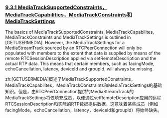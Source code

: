 
### [9.3.1 MediaTrackSupportedConstraints，MediaTrackCapabilities，MediaTrackConstraints和MediaTrackSettings](http://w3c.github.io/webrtc-pc/#mediatracksupportedconstraints-mediatrackcapabilities-mediatrackconstraints-and-mediatracksettings)

The basics of MediaTrackSupportedConstraints, MediaTrackCapabilites, MediaTrackConstraints and MediaTrackSettings is outlined in [GETUSERMEDIA]. However, the MediaTrackSettings for a MediaStreamTrack sourced by an RTCPeerConnection will only be populated with members to the extent that data is supplied by means of the remote RTCSessionDescription applied via setRemoteDescription and the actual RTP data. This means that certain members, such as facingMode, echoCancellation, latency, deviceId and groupId, will always be missing.

zh:[GETUSERMEDIA]概述了MediaTrackSupportedConstraints，MediaTrackCapabilites，MediaTrackConstraints和MediaTrackSettings的基础知识。但是，由RTCPeerConnection提供的MediaStreamTrack的MediaTrackSettings将仅填充成员，以便通过setRemoteDescription应用的远程RTCSessionDescription和实际的RTP数据提供数据。这意味着某些成员（例如facingMode，echoCancellation，latency，deviceId和groupId）将始终缺失。
